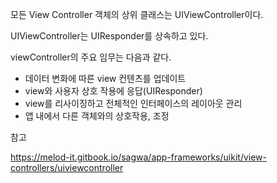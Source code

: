 모든 View Controller 객체의 상위 클래스는 UIViewController이다.

UIViewController는 UIResponder를 상속하고 있다. 

viewController의 주요 임무는 다음과 같다. 

+ 데이터 변화에 따른 view 컨텐츠를 업데이트
+ view와 사용자 상호 작용에 응답(UIResponder)
+ view를 리사이징하고 전체적인 인터페이스의 레이아웃 관리
+ 앱 내에서 다른 객체와의 상호작용, 조정 



참고

https://melod-it.gitbook.io/sagwa/app-frameworks/uikit/view-controllers/uiviewcontroller